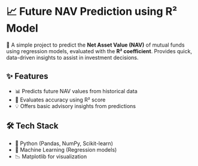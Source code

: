 <h1>📈 Future NAV Prediction using R² Model</h1>

<p>
🔮 A simple project to predict the <strong>Net Asset Value (NAV)</strong> of mutual funds 
using regression models, evaluated with the <strong>R² coefficient</strong>.  
Provides quick, data-driven insights to assist in investment decisions.
</p>

<h2>✨ Features</h2>
<ul>
  <li>📊 Predicts future NAV values from historical data</li>
  <li>📐 Evaluates accuracy using R² score</li>
  <li>💡 Offers basic advisory insights from predictions</li>
</ul>

<h2>🛠 Tech Stack</h2>
<ul>
  <li>🐍 Python (Pandas, NumPy, Scikit-learn)</li>
  <li>🤖 Machine Learning (Regression models)</li>
  <li>📉 Matplotlib for visualization</li>
</ul>
